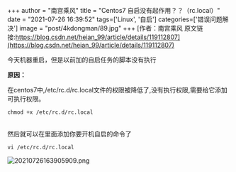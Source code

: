 +++
author = "南宫乘风"
title = "Centos7 自启没有起作用？？（rc.local）"
date = "2021-07-26 16:39:52"
tags=['Linux', '自启']
categories=['错误问题解决']
image = "post/4kdongman/89.jpg"
+++
[作者：南宫乘风   原文链接:https://blog.csdn.net/heian_99/article/details/119112807](https://blog.csdn.net/heian_99/article/details/119112807)

今天机器重启，但是以前加的自启任务的脚本没有执行

**原因：**

在centos7中,/etc/rc.d/rc.local文件的权限被降低了,没有执行权限,需要给它添加可执行权限。

```
chmod +x /etc/rc.d/rc.local
```

<br> 然后就可以在里面添加你要开机自启的命令了

```
vi /etc/rc.d/rc.local
```

![20210726163905909.png](https://img-blog.csdnimg.cn/20210726163905909.png)
